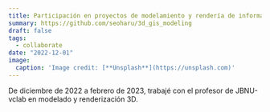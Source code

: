 ```yaml
---
title: Participación en proyectos de modelamiento y rendería de información espacial 3D
summary: https://github.com/seoharu/3d_gis_modeling
draft: false
tags:
  - collaborate
date: "2022-12-01"
image:
  caption: 'Image credit: [**Unsplash**](https://unsplash.com)'
---
```


De diciembre de 2022 a febrero de 2023, trabajé con el profesor de JBNU-vclab en modelado y renderización 3D.